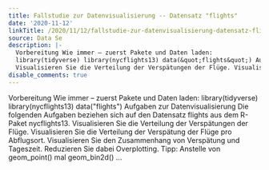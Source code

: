 ```yaml
---
title: Fallstudie zur Datenvisualisierung -- Datensatz "flights"
date: '2020-11-12'
linkTitle: /2020/11/12/fallstudie-zur-datenvisualisierung-datensatz-flights/
source: Data Se
description: |-
  Vorbereitung Wie immer – zuerst Pakete und Daten laden:
  library(tidyverse) library(nycflights13) data(&quot;flights&quot;) Aufgaben zur Datenvisualisierung Die folgenden Aufgaben beziehen sich auf den Datensatz flights aus dem R-Paket nycflights13.
  Visualisieren Sie die Verteilung der Verspätungen der Flüge. Visualisieren Sie die Verteilung der Verspätung der Flüge pro Abflugsort. Visualisieren Sie den Zusammenhang von Verspätung und Tageszeit. Reduzieren Sie dabei Overplotting. Tipp: Anstelle von geom_point() mal geom_bin2d() ...
disable_comments: true
---
```

Vorbereitung Wie immer – zuerst Pakete und Daten laden:
library(tidyverse) library(nycflights13) data(&quot;flights&quot;) Aufgaben zur Datenvisualisierung Die folgenden Aufgaben beziehen sich auf den Datensatz flights aus dem R-Paket nycflights13.
Visualisieren Sie die Verteilung der Verspätungen der Flüge. Visualisieren Sie die Verteilung der Verspätung der Flüge pro Abflugsort. Visualisieren Sie den Zusammenhang von Verspätung und Tageszeit. Reduzieren Sie dabei Overplotting. Tipp: Anstelle von geom_point() mal geom_bin2d() ...